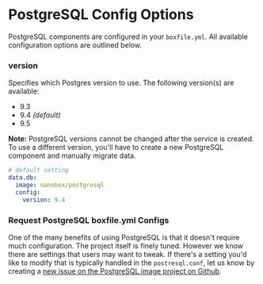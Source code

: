 # PostgreSQL Config Options

PostgreSQL components are configured in your `boxfile.yml`. All available configuration options are outlined below.

### version
Specifies which Postgres version to use. The following version(s) are available:

- 9.3
- 9.4 *(default)*
- 9.5

**Note:** PostgreSQL versions cannot be changed after the service is created. To use a different version, you'll have to create a new PostgreSQL component and manually migrate data.

```yaml
# default setting
data.db:
  image: nanobox/postgresql
  config:
    version: 9.4
```

### Request PostgreSQL boxfile.yml Configs
One of the many benefits of using PostgreSQL is that it doesn't require much configuration. The project itself is finely tuned. However we know there are settings that users may want to tweak. If there's a setting you'd like to modify that is typically handled in the `postresql.conf`, let us know by creating a [new issue on the PostgreSQL image project on Github](https://github.com/nanobox-io/nanobox-docker-postgresql/issues/new).
